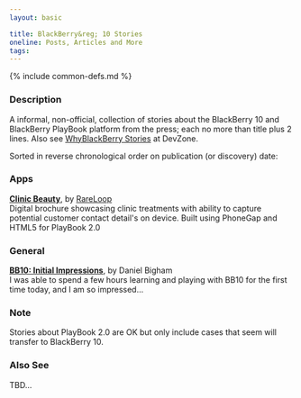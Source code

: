 ```yaml
---
layout: basic

title: BlackBerry&reg; 10 Stories
oneline: Posts, Articles and More
tags:
---
```

{% include common-defs.md %}

### Description

A informal, non-official, collection of stories about the BlackBerry 10 and BlackBerry PlayBook platform from the press; each no more than title plus 2 lines.
Also see [WhyBlackBerry Stories](https://developer.blackberry.com/whyblackberry/stories) at DevZone.

Sorted in reverse chronological order on publication (or discovery) date:

### Apps

**[Clinic Beauty](http://www.rareloop.com/casestudies/clinicbeauty)**, by [RareLoop](http://www.rareloop.com/)  
Digital brochure showcasing clinic treatments with ability to capture potential customer contact detail's on device.  Built using PhoneGap and HTML5 for PlayBook 2.0

### General

**[BB10: Initial Impressions](http://www.danielbigham.ca/cgi-bin/document.pl?mode=Display&DocumentID=901)**, by Daniel Bigham  
I was able to spend a few hours learning and playing with BB10 for the first time today, and I am so impressed...



### Note
Stories about PlayBook 2.0 are OK but only include cases that seem will transfer to BlackBerry 10.

### Also See
TBD...

